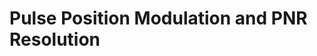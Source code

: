 # Pulse Position Modulation and PNR Resolution

<!-- &nbsp;&nbsp;&nbsp;&nbsp;&nbsp;&nbsp;&nbsp;&nbsp;&nbsp;![](./figs_03/jitter_correction.svg) -->

